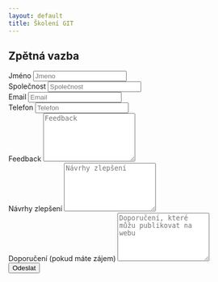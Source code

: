 ```yaml
---
layout: default
title: Školení GIT
---
```


## Zpětná vazba

<script src='https://www.google.com/recaptcha/api.js'></script>
<form action="https://former.sikaapp.cz/submit/2/FJiCSDOXqMFyMGIdqrtLYjJALjZNosHf/">
  <div class="form-group">
    <label for="name">Jméno</label>
    <input type="text" class="form-control" name="name" id="name" placeholder="Jmeno">
  </div>
  <div class="form-group">
    <label for="company">Společnost</label>
    <input type="text" class="form-control" name="company" id="company" placeholder="Společnost">
  </div>
  <div class="form-group">
    <label for="email">Email</label>
    <input type="email" class="form-control" name="email"  id="email" placeholder="Email">
  </div>
  <div class="form-group">
    <label for="phone">Telefon</label>
    <input type="tel" class="form-control" name="phone" id="exampleInputPassword1" placeholder="Telefon">
  </div>
  <div class="form-group">
    <label for="feedback">Feedback</label>
    <textarea class="form-control" name="feedback" rows="6" placeholder="Feedback"></textarea>
  </div>
  <div class="form-group">
    <label for="improvements">Návrhy zlepšení</label>
    <textarea class="form-control" name="improvements" rows="6" placeholder="Návrhy zlepšení"></textarea>
  </div>
  <div class="form-group">
    <label for="reference">Doporučení (pokud máte zájem)</label>
    <textarea class="form-control" name="reference" rows="6" placeholder="Doporučení, které můžu publikovat na webu"></textarea>
  </div>
  <div class="form-group">
    <div class="g-recaptcha" data-sitekey="6LfH2CkTAAAAAEoO12cOVGEiPJJ-I1P3DxKPdNnR"></div>
  </div>
  <button type="submit" class="btn btn-default">Odeslat</button>
</form>

